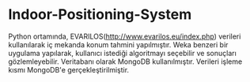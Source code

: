 # Indoor-Positioning-System
Python ortamında, EVARILOS(http://www.evarilos.eu/index.php) verileri kullanılarak iç mekanda konum tahmini yapılmıştır. Weka benzeri bir uygulama yapılarak, kullanıcı istediği algoritmayı seçebilir ve sonuçları gözlemleyebilir. Veritabanı olarak MongoDB kullanılmıştır. Verileri işleme kısmı MongoDB'e gerçekleştirilmiştir.
